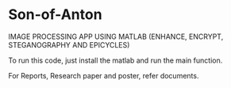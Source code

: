 # Son-of-Anton
IMAGE PROCESSING APP USING MATLAB (ENHANCE, ENCRYPT, STEGANOGRAPHY AND EPICYCLES)

To run this code, just install the matlab and run the main function.

For Reports, Research paper and poster, refer documents.

